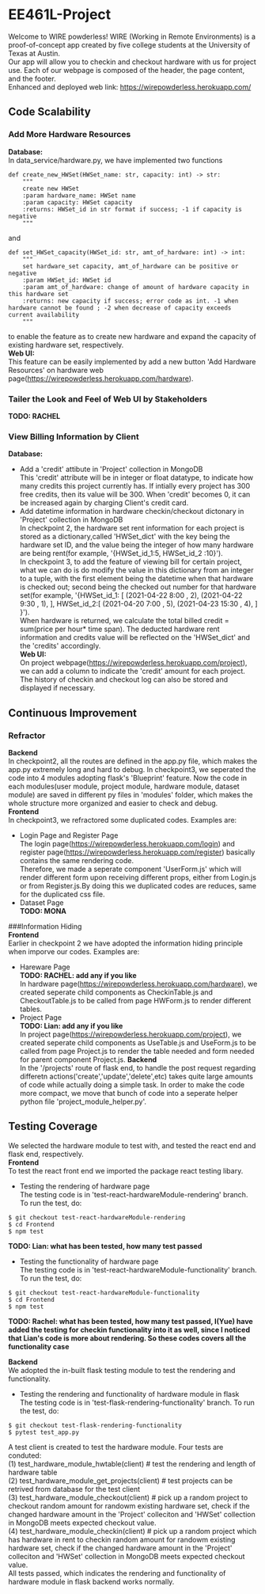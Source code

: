 # EE461L-Project
Welcome to WIRE powderless! WIRE (Working in Remote Environments) is a proof-of-concept app created by five college students at the University of Texas at Austin. <br>
Our app will allow you to checkin and checkout hardware with us for project use. Each of our webpage is composed of the header, the page content, and the footer. <br>
Enhanced and deployed web link: 
https://wirepowderless.herokuapp.com/

## Code Scalability
### Add More Hardware Resources
**Database:** <br>
In data_service/hardware.py, we have implemented two functions 
```
def create_new_HWSet(HWSet_name: str, capacity: int) -> str:
    """
    create new HWSet 
    :param hardware_name: HWSet name
    :param capacity: HWSet capacity
    :returns: HWSet_id in str format if success; -1 if capacity is negative
    """
```
and 
```
def set_HWSet_capacity(HWSet_id: str, amt_of_hardware: int) -> int:
    """
    set hardware_set capacity, amt_of_hardware can be positive or negative 
    :param HWSet_id: HWSet id
    :param amt_of_hardware: change of amount of hardware capacity in this hardware set
    :returns: new capacity if success; error code as int. -1 when hardware cannot be found ; -2 when decrease of capacity exceeds current availability
    """
```
to enable the feature as to create new hardware and expand the capacity of existing hardware set, respectively. <br>
**Web UI:** <br>
This feature can be easily implemented by add a new button 'Add Hardware Resources' on hardware web page(https://wirepowderless.herokuapp.com/hardware).
### Tailer the Look and Feel of Web UI by Stakeholders <br>
**TODO: RACHEL**<br>

### View Billing Information by Client<br>
**Database:**<br>
- Add a 'credit' attibute in 'Project' collection in MongoDB <br>
This 'credit' attribute will be in integer or float datatype, to indicate how many credits this project currently has. If intially every project has 300 free credits, then its value will be 300. When 'credit' becomes 0, it can be increased again by charging Client's credit card.
- Add datetime information in hardware checkin/checkout dictonary in 'Project' collection in MongoDB <br>
In checkpoint 2, the hardware set rent information for each project is stored as a dictionary,called 'HWSet_dict' with the key being the hardware set ID, and the value being the integer of how many hardware are being rent(for example, '{HWSet_id_1:5, HWSet_id_2 :10}'). <br>
In checkpoint 3, to add the feature of viewing bill for certain project, what we can do is do modify the value in this dictionary from an integer to a tuple, with the first element being the datetime when that hardware is checked out; second being the checked out number for that hardware set(for example,
'{HWSet_id_1: [
(2021-04-22 8:00 , 2),
(2021-04-22 9:30 , 1),
 ],
HWSet_id_2:[
(2021-04-20 7:00 , 5),
(2021-04-23 15:30 , 4),
 ]
}'). <br>
When hardware is returned, we calculate the total billed credit = sum(price per hour* time span). The deducted hardware rent information and credits value will be reflected on the 'HWSet_dict' and the 'credits' accordingly.<br>
**Web UI:**<br>
On project webpage(https://wirepowderless.herokuapp.com/project), we can add a column to indicate the 'credit' amount for each project. The history of checkin and checkout log can also be stored and displayed if necessary.

## Continuous Improvement
### Refractor <br>
**Backend** <br>
In checkpoint2, all the routes are defined in the app.py file, which makes the app.py extremely long and hard to debug. In checkpoint3, we seperated the code into 4 modules adopting flask's 'Blueprint' feature. Now the code in each modules(user module, project module, hardware module, dataset module) are saved in different py files in 'modules' folder, which makes the whole structure more organized and easier to check and debug. <br>
**Frontend** <br>
In checkpoint3, we refractored some duplicated codes. Examples are: <br>
- Login Page and Register Page  <br>
The login page(https://wirepowderless.herokuapp.com/login) and register page(https://wirepowderless.herokuapp.com/register) basically contains the same rendering code. <br>
Therefore, we made a seperate component 'UserForm.js' which will render different form upon receiving different props, either from Login.js or from Register.js.By doing this we duplicated codes are reduces, same for the duplicated css file. <br>
- Dataset Page <br>
**TODO: MONA** <br>

###Information Hiding <br>
**Frontend**<br>
Earlier in checkpoint 2 we have adopted the information hiding principle when imporve our codes. Examples are: <br>
- Hareware Page <br>
**TODO: RACHEL: add any if you like**<br>
In hardware page(https://wirepowderless.herokuapp.com/hardware), we created seperate child components as CheckinTable.js and CheckoutTable.js to be called from page HWForm.js to render different tables.
- Project Page <br>
**TODO: Lian: add any if you like**<br>
In project page(https://wirepowderless.herokuapp.com/project), we created seperate child components as UseTable.js and UseForm.js to be called from page Project.js to render the table needed and form needed for parent component Project.js.
**Backend**<br>
In the '/projects' route of flask end, to handle the post request regarding differetn actions('create','update','delete',etc) takes quite large amounts of code while actually doing a simple task. In order to make the code more compact, we move that bunch of code into a seperate helper python file 'project_module_helper.py'.

## Testing Coverage
We selected the hardware module to test with, and tested the react end and flask end, respectively. 
<br>
**Frontend**
<br>
To test the react front end we imported the package react testing libary.
- Testing the rendering of hardware page <br>
The testing code is in 'test-react-hardwareModule-rendering' branch. To run the test, do: <br>
```
$ git checkout test-react-hardwareModule-rendering
$ cd Frontend
$ npm test
```
**TODO: Lian: what has been tested, how many test passed** <br>
- Testing the functionality of hardware page <br>
The testing code is in 'test-react-hardwareModule-functionality' branch. To run the test, do: <br>
```
$ git checkout test-react-hardwareModule-functionality
$ cd Frontend
$ npm test
```
**TODO: Rachel: what has been tested, how many test passed, I(Yue) have added the testing for checkin functionality into it as well, since I noticed that Lian's code is more about rendering. So these codes covers all the functionality case** 
<br>

**Backend**<br>
We adopted the in-built flask testing module to test the rendering and functionality.
- Testing the rendering and functionality of hardware module in flask<br>
The testing code is in 'test-flask-rendering-functionality' branch. To run the test, do: <br>
```
$ git checkout test-flask-rendering-functionality
$ pytest test_app.py
```
A test client is created to test the hardware module. Four tests are conduted: <br>
(1) test_hardware_module_hwtable(client)   # test the rendering and length of hardware table <br>
(2) test_hardware_module_get_projects(client) # test projects can be retrived from database for the test client<br>
(3) test_hardware_module_checkout(client)  # pick up a random project to checkout random amount for randowm existing hardware set, check if the changed hardware amount in the 'Project' colleciton and 'HWSet' collection in MongoDB meets expected checkout value.<br>
(4) test_hardware_module_checkin(client) # pick up a random project which has hardware in rent to checkin random amount for randowm existing hardware set, check if the changed hardware amount in the 'Project' colleciton and 'HWSet' collection in MongoDB meets expected checkout value.<br>
All tests passed, which indicates the rendering and functionality of hardware module in flask backend works normally.
